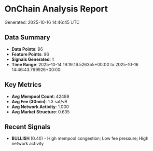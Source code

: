 # OnChain Analysis Report
Generated: 2025-10-16 14:46:45 UTC

## Data Summary
- **Data Points**: 96
- **Feature Points**: 96
- **Signals Generated**: 1
- **Time Range**: 2025-10-14 19:19:16.526355+00:00 to 2025-10-16 14:46:43.769926+00:00

## Key Metrics
- **Avg Mempool Count**: 42489
- **Avg Fee (30min)**: 1.3 sat/vB
- **Avg Network Activity**: 1.000
- **Avg Market Structure**: 0.635

## Recent Signals
- **BULLISH** (0.40) - High mempool congestion; Low fee pressure; High network activity
